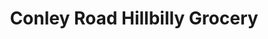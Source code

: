 ---
title: "Conley Road Hillbilly Grocery"
url: /morganton/conley-road-hillbilly-grocery/
shop: convenience
---